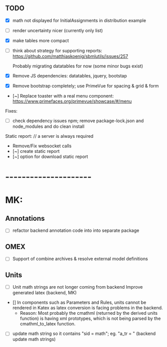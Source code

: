 ## TODO

- [x] math not displayed for InitialAssignments in distribution example
- [ ] render uncertainty nicer (currently only list)
- [x] make tables more compact
- [ ] think about strategy for supporting reports: https://github.com/matthiaskoenig/sbmlutils/issues/257

  Probably migrating datatables for now (some minor bugs exist)
- [x] Remove JS dependencies: datatables, jquery, bootstap
- [x] Remove bootstrap completely; use PrimeVue for spacing & grid & form
- [~] Replace toaster with a real menu component: https://www.primefaces.org/primevue/showcase/#/menu

Fixes:
- [ ] check dependency issues npm; remove package-lock.json and node_modules and do clean install

Static report:  // a server is always required 
- Remove/Fix websocket calls
- [~] create static report 
- [~] option for download static report
  
# ---------------------    
# MK:
## Annotations
- [ ] refactor backend annotation code into into separate package
## OMEX
- [ ] Support of combine archives & resolve external model definitions
## Units
- [ ] Unit math strings are not longer coming from backend
Improve generated latex (backend, MK)
- [] In components such as Parameters and Rules, units cannot be rendered in Katex as latex conversion is facing problems in the backend.
    - Reason: Most probably the cmathml (returned by the derived units function) is having xml prototypes, which is not being parsed by the cmathml_to_latex function. 
- [ ] update math string so it contains "sid = math"; eg. "a_tr = " (backend update math strings)



